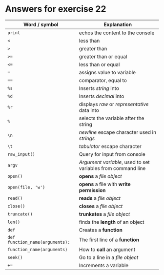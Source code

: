 # Answers for exercise 22 

Word / symbol   | Explanation
------------    | -------------
`print`   | echos the content to the console
`<`   | less than
`>`   | greater than
`>=`   | greater than or equal
`<=`   | less than or equal
`=`   | assigns value to variable
`==`   | comparator, equal to
`%s`   | Inserts *string* into   
`%d`   | Inserts *decimal* into
`%r`   | displays *raw* or *representative* data into
`%`   | selects the variable after the string
`\n`   | *newline* escape character used in *strings*
`\t`   | *tabulator* escape character
`raw_input()`   | Query for input from console
`argv`   | *Argument variable*, used to set variables from command line
`open()`   | **opens** a *file object*
`open(file, 'w')`   | **opens** a file with **write permission** 
`read()`   | **reads** a *file object*
`close()`   | **closes** a *file object*
`truncate()`   | **trunkates** a *file object*
`len()`   | finds the **length** of an object
`def`   | Creates a **function**
`def function_name(arguments):`   | The first line of a **function**
`function_name(arguments)`   | How to **call** an argument
`seek()`   | Go to a line in a *file object* 
`+=`   | Increments a variable


